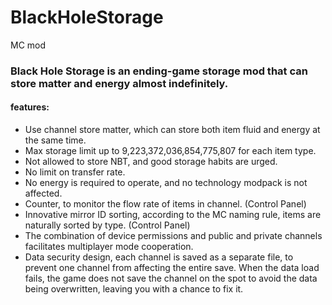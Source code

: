 # BlackHoleStorage
MC mod

### Black Hole Storage is an ending-game storage mod that can store matter and energy almost indefinitely.

#### features:

- Use channel store matter, which can store both item fluid and energy at the same time.
- Max storage limit up to 9,223,372,036,854,775,807 for each item type.
- Not allowed to store NBT, and good storage habits are urged.
- No limit on transfer rate.
- No energy is required to operate, and no technology modpack is not affected.
- Counter, to monitor the flow rate of items in channel. (Control Panel)
- Innovative mirror ID sorting, according to the MC naming rule, items are naturally sorted by type. (Control Panel)
- The combination of device permissions and public and private channels facilitates multiplayer mode cooperation.
- Data security design, each channel is saved as a separate file, to prevent one channel from affecting the entire save. When the data load fails, the game does not save the channel on the spot to avoid the data being overwritten, leaving you with a chance to fix it.

